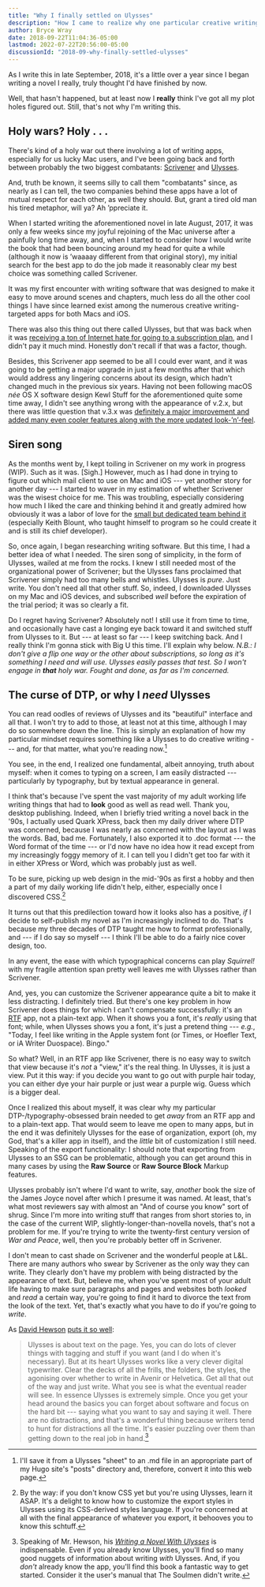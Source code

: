 ```yaml
---
title: "Why I finally settled on Ulysses"
description: "How I came to realize why one particular creative writing app was a better fit for me as compared to its chief rival."
author: Bryce Wray
date: 2018-09-22T11:04:36-05:00
lastmod: 2022-07-22T20:56:00-05:00
discussionId: "2018-09-why-finally-settled-ulysses"
---
```


As I write this in late September, 2018, it's a little over a year since I began writing a novel I really, truly thought I'd have finished by now.

Well, that hasn't happened, but at least now I **really** think I've got all my plot holes figured out. Still, that's not why I'm writing this.

## Holy wars? Holy .&nbsp;.&nbsp;.

There's kind of a holy war out there involving a lot of writing apps, especially for us lucky Mac users, and I've been going back and forth between probably the two biggest combatants: [Scrivener](https://www.literatureandlatte.com/scrivener/overview) and [Ulysses](https://ulyssesapp.com).

And, truth be known, it seems silly to call them "combatants" since, as nearly as I can tell, the two companies behind these apps have a lot of mutual respect for each other, as well they should. But, grant a tired old man his tired metaphor, will ya? Ah ’ppreciate it.

When I started writing the aforementioned novel in late August, 2017, it was only a few weeks since my joyful rejoining of the Mac universe after a painfully long time away, and, when I started to consider how I would write the book that had been bouncing around my head for quite a while (although it now is ’waaaay different from that original story), my initial search for the best app to do the job made it reasonably clear my best choice was something called Scrivener.

It was my first encounter with writing software that was designed to make it easy to move around scenes and chapters, much less do all the other cool things I have since learned exist among the numerous creative writing-targeted apps for both Macs and iOS.

There was also this thing out there called Ulysses, but that was back when it was [receiving a ton of Internet hate for going to a subscription plan](https://gizmodo.com/another-great-app-went-subscription-only-and-everything-1797802223), and I didn't pay it much mind. Honestly don't recall if that was a factor, though.

Besides, this Scrivener app seemed to be all I could ever want, and it was going to be getting a major upgrade in just a few months after that which would address any lingering concerns about its design, which hadn't changed much in the previous six years. Having not been following macOS _née_ OS X software design Kewl Stuff for the aforementioned quite some time away, I didn't see anything wrong with the appearance of v.2.x, but there was little question that v.3.x was [definitely a major improvement and added many even cooler features along with the more updated look-’n’-feel](https://www.helpingwritersbecomeauthors.com/the-new-scrivener-3-0-should-you-upgrade/).

## Siren song

As the months went by, I kept toiling in Scrivener on my work in progress (WIP).  Such as it was. [Sigh.] However, much as I had done in trying to figure out which mail client to use on Mac and iOS --- yet another story for another day --- I started to waver in my estimation of whether Scrivener was the wisest choice for me. This was troubling, especially considering how much I liked the care and thinking behind it and greatly admired how obviously it was a labor of love for the [small but dedicated team behind it](https://www.literatureandlatte.com/about-us) (especially Keith Blount, who taught himself to program so he could create it and is still its chief developer).

So, once again, I began researching writing software. But this time, I had a better idea of what I needed. The siren song of simplicity, in the form of Ulysses, wailed at me from the rocks. I knew I still needed most of the organizational power of Scrivener; but the Ulysses fans proclaimed that Scrivener simply had too many bells and whistles. Ulysses is _pure_. Just write. You don't need all that other stuff. So, indeed, I downloaded Ulysses on my Mac and iOS devices, and subscribed _well_ before the expiration of the trial period; it was so clearly a fit.

Do I regret having Scrivener? Absolutely not! I still use it from time to time, and occasionally have cast a longing eye back toward it and switched stuff from Ulysses to it. But --- at least so far --- I keep switching back. And I really think I'm gonna stick with Big U this time. I'll explain why below. _N.B.: I don't give a flip one way or the other about subscriptions, so long as it's something I need and will use. Ulysses easily passes that test. So I won't engage in **that** holy war. Fought and done, as far as I'm concerned._

## The curse of DTP, or why I _need_ Ulysses

You can read oodles of reviews of Ulysses and its "beautiful" interface and all that. I won't try to add to those, at least not at this time, although I may do so somewhere down the line. This is simply an explanation of how my particular mindset requires something like a Ulysses to do creative writing --- and, for that matter, what you're reading now.[^1]

You see, in the end, I realized one fundamental, albeit annoying, truth about myself: when it comes to typing on a screen, I am easily distracted --- particularly by typography, but by textual appearance in general.

I think that's because I've spent the vast majority of my adult working life writing things that had to **look** good as well as read well. Thank you, desktop publishing. Indeed, when I briefly tried writing a novel back in the '90s, I actually used Quark XPress, back then my daily driver where DTP was concerned, because I was nearly as concerned with the layout as I was the words. Bad, bad me. Fortunately, I also exported it to .doc format --- the Word format of the time --- or I'd now have no idea how it read except from my increasingly foggy memory of it. I can tell you I didn't get too far with it in either XPress or Word, which was probably just as well.

To be sure, picking up web design in the mid-'90s as first a hobby and then a part of my daily working life didn't help, either, especially once I discovered CSS.[^2]

It turns out that this predilection toward how it looks also has a positive, *if* I decide to self-publish my novel as I'm increasingly inclined to do. That's because my three decades of DTP taught me how to format professionally, and --- if I do say so myself --- I think I'll be able to do a fairly nice cover design, too.

In any event, the ease with which typographical concerns can play _Squirrel!_ with my fragile attention span pretty well leaves me with Ulysses rather than Scrivener.

And, yes, you can customize the Scrivener appearance quite a bit to make it less distracting. I definitely tried. But there's one key problem in how Scrivener does things for which I can't compensate successfully: it's an [RTF](https://en.wikipedia.org/wiki/Rich_Text_Format) app, not a plain-text app. When it shows you a font, it's _really_ using that font; while, when Ulysses shows you a font, it's just a pretend thing --- _e.g._, "Today, I feel like writing in the Apple system font (or Times, or Hoefler Text, or iA Writer Duospace). Bingo."

So what? Well, in an RTF app like Scrivener, there is no easy way to switch that view because it's _not_ a "view," it's the real thing. In Ulysses, it is just a view. Put it this way: if you decide you want to go out with purple hair today, you can either dye your hair purple or just wear a purple wig. Guess which is a bigger deal.

Once I realized this about myself, it was clear why my particular DTP-/typography-obsessed brain needed to get _away_ from an RTF app and to a plain-text app. That would seem to leave me open to many apps, but in the end it was definitely Ulysses for the ease of organization, export (oh, my God, that's a killer app in itself), and the _little_ bit of customization I still need. Speaking of the export functionality: I should note that exporting from Ulysses to an SSG can be problematic, although you can get around this in many cases by using the **Raw Source** or **Raw Source Block** Markup features.

Ulysses probably isn't where I'd want to write, say, _another_ book the size of the James Joyce novel after which I presume it was named. At least, that's what most reviewers say with almost an "And of course you know" sort of shrug. Since I'm more into writing stuff that ranges from short stories to, in the case of the current WIP, slightly-longer-than-novella novels, that's not a problem for me. If you're trying to write the twenty-first century version of _War and Peace_, well, then you're probably better off in Scrivener.

I don't mean to cast shade on Scrivener and the wonderful people at L&amp;L. There are many authors who swear by Scrivener as the only way they can write. They clearly don't have my problem with being distracted by the appearance of text. But, believe me, when you've spent most of your adult life having to make sure paragraphs and pages and websites both _looked_ and _read_ a certain way, you're going to find it hard to divorce the text from the look of the text. Yet, that's exactly what you have to do if you're going to _write_.

As [David Hewson](https://davidhewson.com) [puts it so well](https://davidhewson.com/2017/08/13/five-reasons-i-use-ulysses/):

> Ulysses is about text on the page. Yes, you can do lots of clever things with tagging and stuff if you want (and I do when it's necessary). But at its heart Ulysses works like a very clever digital typewriter. Clear the decks of all the frills, the folders, the styles, the agonising over whether to write in Avenir or Helvetica. Get all that out of the way and just write. What you see is what the eventual reader will see. In essence Ulysses is extremely simple. Once you get your head around the basics you can forget about software and focus on the hard bit --- saying what you want to say and saying it well. There are no distractions, and that's a wonderful thing because writers tend to hunt for distractions all the time. It's easier puzzling over them than getting down to the real job in hand.[^3]


[^1]:	I'll save it from a Ulysses "sheet" to an .md file in an appropriate part of my Hugo site's "posts" directory and, therefore, convert it into this web page.

[^2]:	By the way: if you don't know CSS yet but you're using Ulysses, learn it ASAP. It's a delight to know how to customize the export styles in Ulysses using its CSS-derived styles language. If you're concerned at all with the final appearance of whatever you export, it behooves you to know this schtuff.

[^3]:	Speaking of Mr. Hewson, his [_Writing a Novel With Ulysses_](http://www.amazon.com/Writing-Novel-Ulysses-David-Hewson-ebook/dp/B00OHGAZTY/) is indispensable. Even if you already know Ulysses, you'll find so many good nuggets of information about writing _with_ Ulysses. And, if you _don't_ already know the app, you'll find this book a fantastic way to get started. Consider it the user's manual that The Soulmen didn't write.

